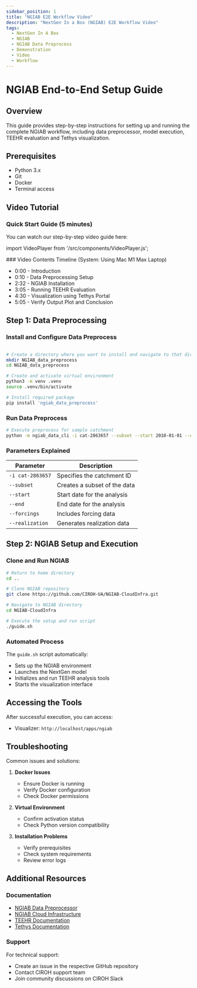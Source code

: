 ```yaml
---
sidebar_position: 1
title: "NGIAB E2E Workflow Video"
description: "NextGen In a Box (NGIAB) E2E Workflow Video"
tags:
  - NextGen In A Box
  - NGIAB
  - NGIAB Data Preprocess
  - Demonstration
  - Video
  - Workflow
---
```


# NGIAB End-to-End Setup Guide

## Overview
This guide provides step-by-step instructions for setting up and running the complete NGIAB workflow, including data preprocessor, model execution, TEEHR evaluation and Tethys visualization.

## Prerequisites
- Python 3.x
- Git
- Docker
- Terminal access

## Video Tutorial

### Quick Start Guide (5 minutes)

You can watch our step-by-step video guide here:

import VideoPlayer from '/src/components/VideoPlayer.js';

<VideoPlayer url="https://youtu.be/s5jz6Hvn-6s"  />
### Video Contents Timeline
(System: Using Mac M1 Max Laptop)

- 0:00 - Introduction
- 0:10 - Data Preprocessing Setup
- 2:32 - NGIAB Installation
- 3:05 - Running TEEHR Evaluation
- 4:30 - Visualization using Tethys Portal
- 5:05 - Verify Output Plot and Conclusion

## Step 1: Data Preprocessing

### Install and Configure Data Preprocess
```bash

# Create a directory where you want to install and navigate to that directory (e.g., NGIAB_data_preprocess)
mkdir NGIAB_data_preprocess
cd NGIAB_data_preprocess

# Create and activate virtual environment
python3 -m venv .venv
source .venv/bin/activate

# Install required package
pip install 'ngiab_data_preprocess'
```

### Run Data Preprocess
```bash
# Execute preprocess for sample catchment
python -m ngiab_data_cli -i cat-2863657 --subset --start 2010-01-01 --end 2010-01-02 --forcings --realization
```

### Parameters Explained
| Parameter | Description |
|-----------|-------------|
| `-i cat-2863657` | Specifies the catchment ID |
| `--subset` | Creates a subset of the data |
| `--start` | Start date for the analysis |
| `--end` | End date for the analysis |
| `--forcings` | Includes forcing data |
| `--realization` | Generates realization data |

## Step 2: NGIAB Setup and Execution

### Clone and Run NGIAB
```bash
# Return to home directory
cd ..

# Clone NGIAB repository
git clone https://github.com/CIROH-UA/NGIAB-CloudInfra.git

# Navigate to NGIAB directory
cd NGIAB-CloudInfra

# Execute the setup and run script
./guide.sh
```

### Automated Process
The `guide.sh` script automatically:
- Sets up the NGIAB environment
- Launches the NextGen model
- Initializes and run TEEHR analysis tools
- Starts the visualization interface

## Accessing the Tools

After successful execution, you can access:
- Visualizer: `http://localhost/apps/ngiab`

## Troubleshooting

Common issues and solutions:

1. **Docker Issues**
   - Ensure Docker is running
   - Verify Docker configuration
   - Check Docker permissions

2. **Virtual Environment**
   - Confirm activation status
   - Check Python version compatibility

4. **Installation Problems**
   - Verify prerequisites
   - Check system requirements
   - Review error logs

## Additional Resources

### Documentation
- [NGIAB Data Preprocessor](https://github.com/CIROH-UA/NGIAB_data_preprocess)
- [NGIAB Cloud Infrastructure](https://github.com/CIROH-UA/NGIAB-CloudInfra)
- [TEEHR Documentation](https://github.com/RTIInternational/teehr)
- [Tethys Documentation](https://www.tethysplatform.org/)

### Support
For technical support:
- Create an issue in the respective GitHub repository
- Contact CIROH support team
- Join community discussions on CIROH Slack
